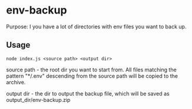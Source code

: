 # env-backup

Purpose:  I you have a lot of directories with env files you want to back up.

## Usage

`node index.js <source path> <output dir>`

source path - the root dir you want to start from.  All files matching the pattern "*/.env" descending from the source path will be copied to the archive.

output dir - the dir to output the backup file, which will be saved as output_dir/env-backup.zip